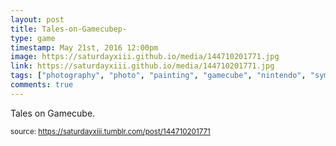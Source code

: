 ```yaml
---
layout: post
title: Tales-on-Gamecubep-
type: game
timestamp: May 21st, 2016 12:00pm
image: https://saturdayxiii.github.io/media/144710201771.jpg
link: https://saturdayxiii.github.io/media/144710201771.jpg
tags: ["photography", "photo", "painting", "gamecube", "nintendo", "symphonia", "mod", "art", "game", "showcase"]
comments: true
---
```


Tales on Gamecube.
 
  
<small>source: https://saturdayxiii.tumblr.com/post/144710201771</small>